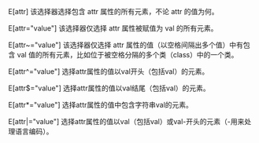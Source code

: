 E[attr]  该选择器选择包含 attr 属性的所有元素，不论 attr 的值为何。

E[attr="value"]  该选择器仅选择 attr 属性被赋值为 val 的所有元素。

E[attr~="value"]  该选择器仅选择 attr 属性的值（以空格间隔出多个值）中有包含 val 值的所有元素，比如位于被空格分隔的多个类（class）中的一个类。

E[attr^="value"]  选择attr属性的值以val开头（包括val）的元素。

E[attr$="value"]  选择attr属性的值以val结尾（包括val）的元素。

E[attr*="value"]  选择attr属性的值中包含字符串val的元素。

E[attr|="value"]  选择attr属性的值以val（包括val）或val-开头的元素（-用来处理语言编码）。
